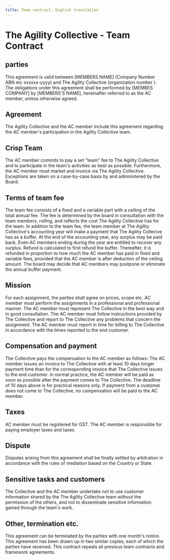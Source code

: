 ```yaml
---
title: Team contract, English translation
---
```


The Agility Collective - Team Contract
===================


## parties
This agreement is valid between [MEMBERS NAME] (Company Number ABN etc xxxxxx-yyyy) and The Agility Collective  (organization number ). The obligations under this agreement shall be performed by [MEMBES COMPANY] by [MEMBERS'S NAME], hereinafter referred to as the AC member, unless otherwise agreed.

## Agreement
The Agility Collective and the AC member include this agreement regarding the AC member's participation in the Agility Collective team.

## Crisp Team
The AC member commits to pay a set "team" fee to The Agility Collective and to participate in the team's activities as best as possible. Furthermore, the AC member must market and invoice via The Agility Collective. Exceptions are taken on a case-by-case basis by and administered by the Board.

## Terms of team fee
The team fee consists of a fixed and a variable part with a ceiling of the total annual fee. The fee is determined by the board in consultation with the team members, rolling, and reflects the cost The Agility Collective has for the team. In addition to the team fee, the team member at The Agility Collective's accounting year will make a payment that The Agility Collecive has as a buffer. At the end of the accounting year, any surplus may be paid back. Even AC members ending during the year are entitled to recover any surplus. Refund is calculated to first refund the buffer. Thereafter, it is refunded in proportion to how much the AC member has paid in fixed and variable fees, provided that the AC member is after deduction of the ceiling amount. The board may decide that AC members may postpone or eliminate the annual buffer payment.

## Mission
For each assignment, the parties shall agree on prices, scope etc. AC member must perform the assignments in a professional and professional manner. The AC member must represent The Collective in the best way and in good consultation. The AC member must follow instructions provided by The Collective and report to The Collective any problems that concern the assignment. The AC member must report in time for billing to The Collective in accordance with the times reported to the end customer.

## Compensation and payment
The Collective pays the compensation to the AC member as follows: The AC member issues an invoice to The Collective with at least 10 days longer payment time than for the corresponding invoice that The Collective issues to the end customer. In normal practice, the AC member will be paid as soon as possible after the payment comes to The Collective. The deadline of 10 days above is for practical reasons only. If payment from a customer does not come to The Collective, no compensation will be paid to the AC member.

## Taxes
AC member must be registered for GST. The AC member is responsible for paying employer taxes and taxes.

## Dispute
Disputes arising from this agreement shall be finally settled by arbitration in accordance with the rules of mediation based on the Country or State. 

## Sensitive tasks and customers
The Collective and the AC member undertake not to use customer information shared by the The Agility Collective team without the permission of the others, and not to disseminate sensitive information gained through the team's work.

## Other, termination etc.
This agreement can be terminated by the parties with one month's notice. This agreement has been drawn up in two similar copies, each of which the parties have received. This contract repeals all previous team contracts and framework agreements.
